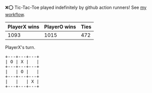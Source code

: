 :x::o: Tic-Tac-Toe played indefinitely by github action runners! See [my workflow](.github/workflows/play.yaml).

|PlayerX wins|PlayerO wins|Ties|
|-|-|-|
|1093|1015|472|

PlayerX's turn.

<pre>
+---+---+---+
| O | X |   |
+---+---+---+
|   | O |   |
+---+---+---+
|   |   | X |
+---+---+---+
</pre>